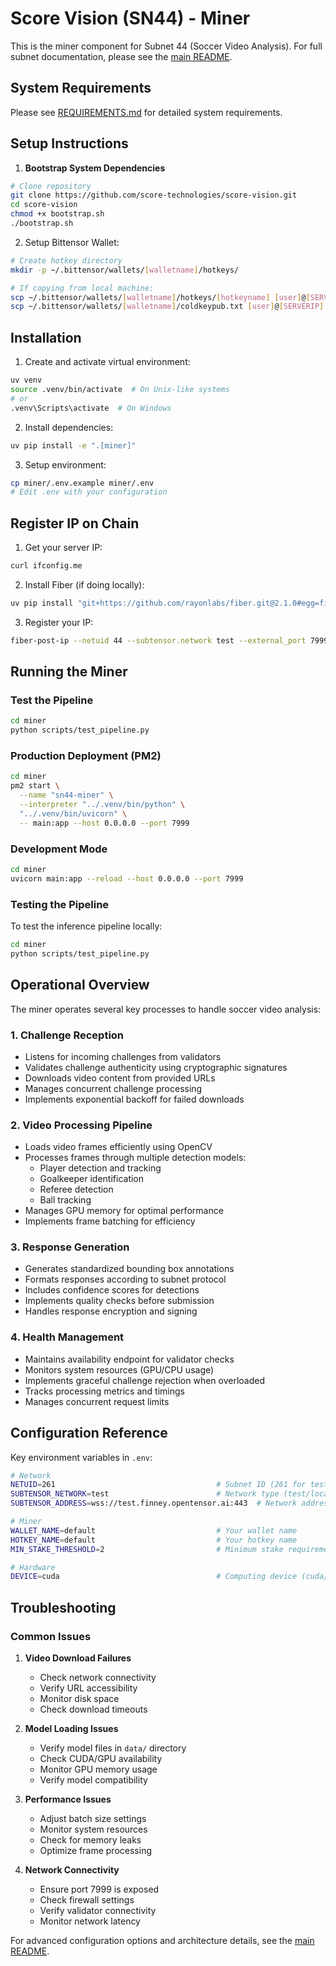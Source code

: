 # Score Vision (SN44) - Miner

This is the miner component for Subnet 44 (Soccer Video Analysis). For full subnet documentation, please see the [main README](../README.md).

## System Requirements

Please see [REQUIREMENTS.md](REQUIREMENTS.md) for detailed system requirements.

## Setup Instructions

1. **Bootstrap System Dependencies**

```bash
# Clone repository
git clone https://github.com/score-technologies/score-vision.git
cd score-vision
chmod +x bootstrap.sh
./bootstrap.sh
```

2. Setup Bittensor Wallet:

```bash
# Create hotkey directory
mkdir -p ~/.bittensor/wallets/[walletname]/hotkeys/

# If copying from local machine:
scp ~/.bittensor/wallets/[walletname]/hotkeys/[hotkeyname] [user]@[SERVERIP]:~/.bittensor/wallets/[walletname]/hotkeys/[hotkeyname]
scp ~/.bittensor/wallets/[walletname]/coldkeypub.txt [user]@[SERVERIP]:~/.bittensor/wallets/[walletname]/coldkeypub.txt
```

## Installation

1. Create and activate virtual environment:

```bash
uv venv
source .venv/bin/activate  # On Unix-like systems
# or
.venv\Scripts\activate  # On Windows
```

2. Install dependencies:

```bash
uv pip install -e ".[miner]"
```

3. Setup environment:

```bash
cp miner/.env.example miner/.env
# Edit .env with your configuration
```

## Register IP on Chain

1. Get your server IP:

```bash
curl ifconfig.me
```

2. Install Fiber (if doing locally):

```bash
uv pip install "git+https://github.com/rayonlabs/fiber.git@2.1.0#egg=fiber[full]"
```

3. Register your IP:

```bash
fiber-post-ip --netuid 44 --subtensor.network test --external_port 7999 --wallet.name [WALLET_NAME] --wallet.hotkey [HOTKEY_NAME] --external_ip [YOUR-IP]
```

## Running the Miner

### Test the Pipeline

```bash
cd miner
python scripts/test_pipeline.py
```

### Production Deployment (PM2)

```bash
cd miner
pm2 start \
  --name "sn44-miner" \
  --interpreter "../.venv/bin/python" \
  "../.venv/bin/uvicorn" \
  -- main:app --host 0.0.0.0 --port 7999
```

### Development Mode

```bash
cd miner
uvicorn main:app --reload --host 0.0.0.0 --port 7999
```

### Testing the Pipeline

To test the inference pipeline locally:

```bash
cd miner
python scripts/test_pipeline.py
```

## Operational Overview

The miner operates several key processes to handle soccer video analysis:

### 1. Challenge Reception

- Listens for incoming challenges from validators
- Validates challenge authenticity using cryptographic signatures
- Downloads video content from provided URLs
- Manages concurrent challenge processing
- Implements exponential backoff for failed downloads

### 2. Video Processing Pipeline

- Loads video frames efficiently using OpenCV
- Processes frames through multiple detection models:
  - Player detection and tracking
  - Goalkeeper identification
  - Referee detection
  - Ball tracking
- Manages GPU memory for optimal performance
- Implements frame batching for efficiency

### 3. Response Generation

- Generates standardized bounding box annotations
- Formats responses according to subnet protocol
- Includes confidence scores for detections
- Implements quality checks before submission
- Handles response encryption and signing

### 4. Health Management

- Maintains availability endpoint for validator checks
- Monitors system resources (GPU/CPU usage)
- Implements graceful challenge rejection when overloaded
- Tracks processing metrics and timings
- Manages concurrent request limits

## Configuration Reference

Key environment variables in `.env`:

```bash
# Network
NETUID=261                                    # Subnet ID (261 for testnet)
SUBTENSOR_NETWORK=test                        # Network type (test/local)
SUBTENSOR_ADDRESS=wss://test.finney.opentensor.ai:443  # Network address

# Miner
WALLET_NAME=default                           # Your wallet name
HOTKEY_NAME=default                           # Your hotkey name
MIN_STAKE_THRESHOLD=2                         # Minimum stake requirement

# Hardware
DEVICE=cuda                                   # Computing device (cuda/cpu/mps)
```

## Troubleshooting

### Common Issues

1. **Video Download Failures**

   - Check network connectivity
   - Verify URL accessibility
   - Monitor disk space
   - Check download timeouts

2. **Model Loading Issues**

   - Verify model files in `data/` directory
   - Check CUDA/GPU availability
   - Monitor GPU memory usage
   - Verify model compatibility

3. **Performance Issues**

   - Adjust batch size settings
   - Monitor system resources
   - Check for memory leaks
   - Optimize frame processing

4. **Network Connectivity**
   - Ensure port 7999 is exposed
   - Check firewall settings
   - Verify validator connectivity
   - Monitor network latency

For advanced configuration options and architecture details, see the [main README](../README.md).
